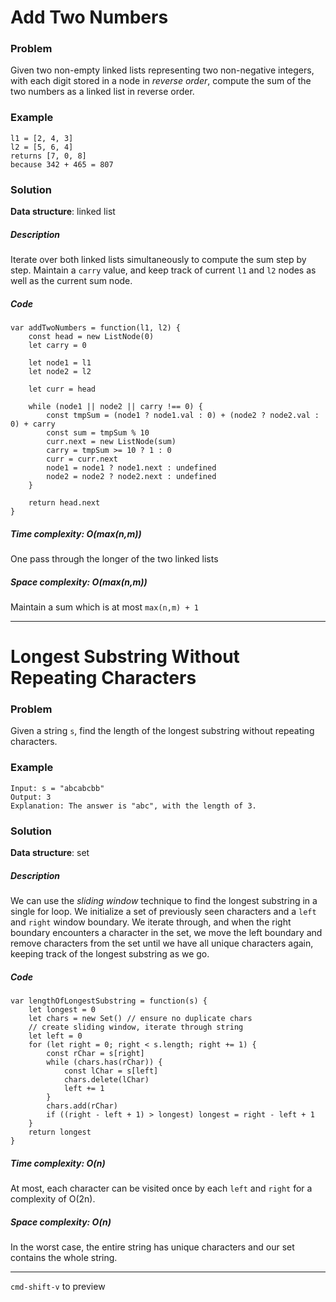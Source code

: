 # Add Two Numbers
### Problem
Given two non-empty linked lists representing two non-negative integers, with each digit stored in a node in *reverse order*, compute the sum of the two numbers as a linked list in reverse order.
### Example
```
l1 = [2, 4, 3]
l2 = [5, 6, 4]
returns [7, 0, 8]
because 342 + 465 = 807
```
### Solution
**Data structure**: linked list
##### Description
Iterate over both linked lists simultaneously to compute the sum step by step. Maintain a `carry` value, and keep track of current `l1` and `l2` nodes as well as the current sum node.
##### Code
```
var addTwoNumbers = function(l1, l2) {
    const head = new ListNode(0)
    let carry = 0
    
    let node1 = l1
    let node2 = l2
    
    let curr = head
    
    while (node1 || node2 || carry !== 0) {
        const tmpSum = (node1 ? node1.val : 0) + (node2 ? node2.val : 0) + carry
        const sum = tmpSum % 10
        curr.next = new ListNode(sum)
        carry = tmpSum >= 10 ? 1 : 0
        curr = curr.next
        node1 = node1 ? node1.next : undefined
        node2 = node2 ? node2.next : undefined
    }
    
    return head.next
}
```
##### Time complexity: O(max(n,m))
One pass through the longer of the two linked lists
##### Space complexity: O(max(n,m))
Maintain a sum which is at most `max(n,m) + 1`

---

# Longest Substring Without Repeating Characters
### Problem
Given a string `s`, find the length of the longest substring without repeating characters.
### Example
```
Input: s = "abcabcbb"
Output: 3
Explanation: The answer is "abc", with the length of 3.
```
### Solution
**Data structure**: set
##### Description
We can use the *sliding window* technique to find the longest substring in a single for loop. We initialize a set of previously seen characters and a `left` and `right` window boundary. We iterate through, and when the right boundary encounters a character in the set, we move the left boundary and remove characters from the set until we have all unique characters again, keeping track of the longest substring as we go.
##### Code
```
var lengthOfLongestSubstring = function(s) {
    let longest = 0
    let chars = new Set() // ensure no duplicate chars
    // create sliding window, iterate through string
    let left = 0
    for (let right = 0; right < s.length; right += 1) {
        const rChar = s[right]
        while (chars.has(rChar)) {
            const lChar = s[left]
            chars.delete(lChar)
            left += 1
        }
        chars.add(rChar)
        if ((right - left + 1) > longest) longest = right - left + 1
    }
    return longest
}
```
##### Time complexity: O(n)
At most, each character can be visited once by each `left` and `right` for a complexity of O(2n).
##### Space complexity: O(n)
In the worst case, the entire string has unique characters and our set contains the whole string.

---
`cmd-shift-v` to preview
